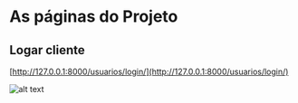 



# As páginas do Projeto





## Logar cliente 
[http://127.0.0.1:8000/usuarios/login/](http://127.0.0.1:8000/usuarios/login/)

![alt text](text/logar.png)